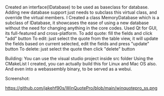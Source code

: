 Created an interface(IDatabase) to be used as baseclass for database. Adding new database support just needs to subclass this virtual class, and override the virtual members.
I Created a class MemoryDatabase which is a subclass of IDatabase, it showcases the ease of using a new database without the need for changing anything in the core codes.
Used Qt for GUI, its full-featured and cross-platform.
To add quote:
    fill the fields and click "add" button
To edit:
    just select the quote from the table view, it will update the fields based on current selected, edit the fields and press "update" button
To delete:
    just select the quote then click "delete" button


Building:
   You can use the visual studio project inside src folder
   Using the CMakeList I created, you can actually build this for Linux and Mac OS also. And even into a webassembly binary, to be served as a webui.


Screenshot:

https://github.com/jakehf90s/WinQuotePro/blob/main/winquotepro_ss.png
